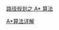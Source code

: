 [路径规划之 A* 算法](https://www.jianshu.com/p/a3951ce7574d)

[A*算法详解](https://blog.csdn.net/qq_36946274/article/details/81982691)